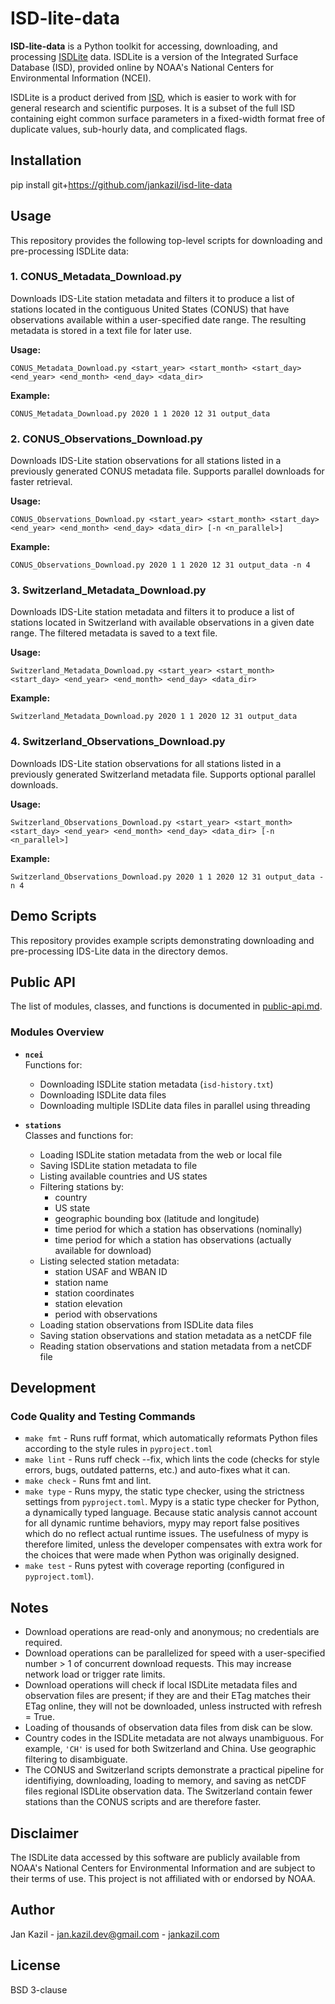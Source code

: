 # ISD-lite-data

**ISD-lite-data** is a Python toolkit for accessing, downloading, and processing [ISDLite](https://www.ncei.noaa.gov/pub/data/noaa/isd-lite) data. ISDLite is a version of the Integrated Surface Database (ISD), provided online by NOAA's National Centers for Environmental Information (NCEI).

ISDLite is a product derived from [ISD](https://www.ncei.noaa.gov/products/land-based-station/integrated-surface-database), which is easier to work with for general research and scientific purposes. It is a subset of the full ISD containing eight common surface parameters in a fixed-width format free of duplicate values, sub-hourly data, and complicated flags.

## Installation

pip install git+https://github.com/jankazil/isd-lite-data

## Usage

This repository provides the following top-level scripts for downloading and pre-processing ISDLite data:

### 1. CONUS_Metadata_Download.py
Downloads IDS-Lite station metadata and filters it to produce a list of stations located in the contiguous United States (CONUS) that have observations available within a user-specified date range. The resulting metadata is stored in a text file for later use.

**Usage:**  

```CONUS_Metadata_Download.py <start_year> <start_month> <start_day> <end_year> <end_month> <end_day> <data_dir>```

**Example:**  

```CONUS_Metadata_Download.py 2020 1 1 2020 12 31 output_data```

### 2. CONUS_Observations_Download.py
Downloads IDS-Lite station observations for all stations listed in a previously generated CONUS metadata file. Supports parallel downloads for faster retrieval.

**Usage:**  

```CONUS_Observations_Download.py <start_year> <start_month> <start_day> <end_year> <end_month> <end_day> <data_dir> [-n <n_parallel>]```

**Example:**  

```CONUS_Observations_Download.py 2020 1 1 2020 12 31 output_data -n 4```

### 3. Switzerland_Metadata_Download.py
Downloads IDS-Lite station metadata and filters it to produce a list of stations located in Switzerland with available observations in a given date range. The filtered metadata is saved to a text file.

**Usage:**  

```Switzerland_Metadata_Download.py <start_year> <start_month> <start_day> <end_year> <end_month> <end_day> <data_dir>```

**Example:**  

```Switzerland_Metadata_Download.py 2020 1 1 2020 12 31 output_data```

### 4. Switzerland_Observations_Download.py
Downloads IDS-Lite station observations for all stations listed in a previously generated Switzerland metadata file. Supports optional parallel downloads.

**Usage:**  

```Switzerland_Observations_Download.py <start_year> <start_month> <start_day> <end_year> <end_month> <end_day> <data_dir> [-n <n_parallel>]```

**Example:**  

```Switzerland_Observations_Download.py 2020 1 1 2020 12 31 output_data -n 4```

## Demo Scripts

This repository provides example scripts demonstrating downloading and pre-processing IDS-Lite data in the directory demos.

## Public API

The list of modules, classes, and functions is documented in [public-api.md](docs/public-api.md).

### Modules Overview

- **`ncei`**  
  Functions for:
  - Downloading ISDLite station metadata (`isd-history.txt`)
  - Downloading ISDLite data files
  - Downloading multiple ISDLite data files in parallel using threading

- **`stations`**  
  Classes and functions for:
  - Loading ISDLite station metadata from the web or local file
  - Saving ISDLite station metadata to file
  - Listing available countries and US states
  - Filtering stations by:
    - country
    - US state
    - geographic bounding box (latitude and longitude)
    - time period for which a station has observations (nominally)
    - time period for which a station has observations (actually available for download)
  - Listing selected station metadata:
    - station USAF and WBAN ID
    - station name
    - station coordinates
    - station elevation
    - period with observations
  - Loading station observations from ISDLite data files
  - Saving station observations and station metadata as a netCDF file
  - Reading station observations and station metadata from a netCDF file

## Development

### Code Quality and Testing Commands

- `make fmt` - Runs ruff format, which automatically reformats Python files according to the style rules in `pyproject.toml`
- `make lint` - Runs ruff check --fix, which lints the code (checks for style errors, bugs, outdated patterns, etc.) and auto-fixes what it can.
- `make check` - Runs fmt and lint.
- `make type` - Runs mypy, the static type checker, using the strictness settings from `pyproject.toml`. Mypy is a static type checker for Python, a dynamically typed language. Because static analysis cannot account for all dynamic runtime behaviors, mypy may report false positives which do no reflect actual runtime issues. The usefulness of mypy is therefore limited, unless the developer compensates with extra work for the choices that were made when Python was originally designed.
- `make test` - Runs pytest with coverage reporting (configured in `pyproject.toml`).

## Notes

- Download operations are read-only and anonymous; no credentials are required.
- Download operations can be parallelized for speed with a user-specified number > 1 of concurrent download requests. This may increase network load or trigger rate limits.
- Download operations will check if local ISDLite metadata files and observation files are present; if they are and their ETag matches their ETag online, they will not be downloaded, unless instructed with refresh = True.
- Loading of thousands of observation data files from disk can be slow.
- Country codes in the ISDLite metadata are not always unambiguous. For example, `'CH'` is used for both Switzerland and China. Use geographic filtering to disambiguate.
- The CONUS and Switzerland scripts demonstrate a practical pipeline for identifiying, downloading, loading to memory, and saving as netCDF files regional ISDLite observation data. The Switzerland contain fewer stations than the CONUS scripts and are therefore faster.

## Disclaimer

The ISDLite data accessed by this software are publicly available from NOAA's National Centers for Environmental Information and are subject to their terms of use. This project is not affiliated with or endorsed by NOAA.

## Author

Jan Kazil - jan.kazil.dev@gmail.com - [jankazil.com](https://jankazil.com)

## License

BSD 3-clause
